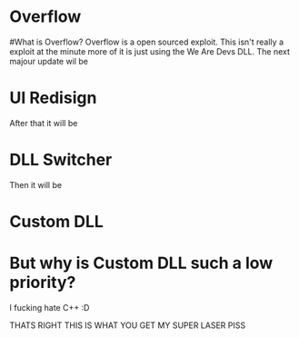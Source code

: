# Overflow

#What is Overflow?
Overflow is a open sourced exploit. This isn't really a exploit at the minute more of it is just using the We Are Devs DLL. The next majour update wil be

# UI Redisign
After that it will be
# DLL Switcher
Then it will be
# Custom DLL

# But why is Custom DLL such a low priority?
I fucking hate C++ :D














































THATS RIGHT THIS IS WHAT YOU GET
MY SUPER LASER PISS
